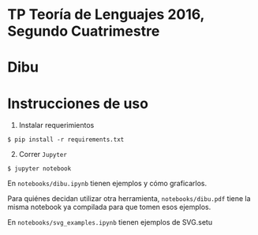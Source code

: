 # TP Teoría de Lenguajes 2016, Segundo Cuatrimestre

# Dibu


# Instrucciones de uso

1. Instalar requerimientos

```
$ pip install -r requirements.txt
```

2. Correr `Jupyter`

```
$ jupyter notebook
```

En `notebooks/dibu.ipynb` tienen ejemplos y cómo graficarlos.

Para quiénes decidan utilizar otra herramienta, `notebooks/dibu.pdf` tiene la misma
notebook ya compilada para que tomen esos ejemplos.

En `notebooks/svg_examples.ipynb` tienen ejemplos de SVG.setu